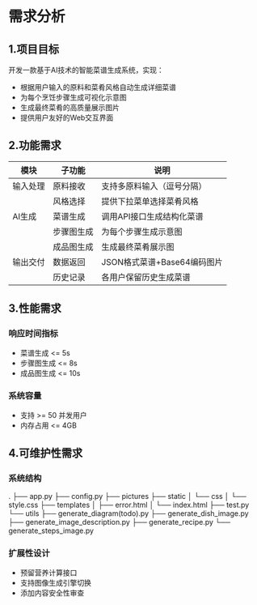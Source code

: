 # 需求分析

## 1.项目目标

开发一款基于AI技术的智能菜谱生成系统，实现：

- 根据用户输入的原料和菜肴风格自动生成详细菜谱
- 为每个烹饪步骤生成可视化示意图
- 生成最终菜肴的高质量展示图片
- 提供用户友好的Web交互界面
  
## 2.功能需求

| 模块 | 子功能 | 说明 |
|------|--------|------|
| 输入处理 | 原料接收 | 支持多原料输入（逗号分隔） |
|   | 风格选择 | 提供下拉菜单选择菜肴风格 |
| AI生成 | 菜谱生成 | 调用API接口生成结构化菜谱 |
|   | 步骤图生成 | 为每个步骤生成示意图 |
|   | 成品图生成 | 生成最终菜肴展示图 |
| 输出交付 | 数据返回 | JSON格式菜谱+Base64编码图片 |
|   | 历史记录 | 各用户保留历史生成菜谱 |

## 3.性能需求

### 响应时间指标

- 菜谱生成 <= 5s
- 步骤图生成 <= 8s
- 成品图生成 <= 10s

### 系统容量

- 支持 >= 50 并发用户
- 内存占用 <= 4GB

## 4.可维护性需求

### 系统结构

.
├── app.py
├── config.py
├── pictures
├── static
│   └── css
│       └── style.css
├── templates
│   ├── error.html
│   └── index.html
├── test.py
└── utils
    ├── generate_diagram(todo).py
    ├── generate_dish_image.py
    ├── generate_image_description.py
    ├── generate_recipe.py
    └── generate_steps_image.py
  
### 扩展性设计

- 预留营养计算接口
- 支持图像生成引擎切换
- 添加内容安全性审查

